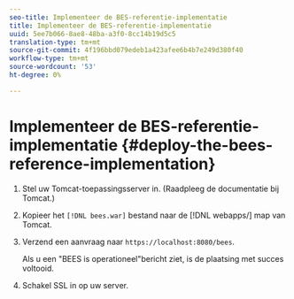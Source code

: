 ```yaml
---
seo-title: Implementeer de BES-referentie-implementatie
title: Implementeer de BES-referentie-implementatie
uuid: 5ee7b066-8ae8-48ba-a3f0-8cc14b19d5c5
translation-type: tm+mt
source-git-commit: 4f196bbd079edeb1a423afee6b4b7e249d380f40
workflow-type: tm+mt
source-wordcount: '53'
ht-degree: 0%

---
```



# Implementeer de BES-referentie-implementatie {#deploy-the-bees-reference-implementation}

1. Stel uw Tomcat-toepassingsserver in. (Raadpleeg de documentatie bij Tomcat.)
1. Kopieer het `[!DNL bees.war]` bestand naar de [!DNL webapps/] map van Tomcat.
1. Verzend een aanvraag naar `https://localhost:8080/bees`.

   Als u een &quot;BEES is operationeel&quot;bericht ziet, is de plaatsing met succes voltooid.
1. Schakel SSL in op uw server.
